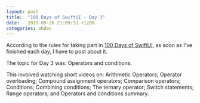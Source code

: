 ```yaml
---
layout: post
title:  "100 Days of SwiftUI - Day 3"
date:   2019-09-26 21:09:51 +1200
categories: ohdos
---
```

According to the rules for taking part in [100 Days of SwiftUI](https://www.hackingwithswift.com/100/swiftui), as soon as I've finished each day, I have to post about it.

The topic for Day 3 was: Operators and conditions.

This involved watching short videos on: Arithmetic Operators; Operator overloading; Compound assignment operators; Comparison operators; Conditions; Combining conditions; The ternary operator; Switch statements; Range operators; and Operators and conditions summary.
